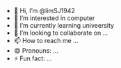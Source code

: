 - 👋 Hi, I’m @limSJ1942
- 👀 I’m interested in computer 
- 🌱 I’m currently learning univeersity
- 💞️ I’m looking to collaborate on ...
- 📫 How to reach me ...
- 😄 Pronouns: ...
- ⚡ Fun fact: ...

<!---
limSJ1942/limSJ1942 is a ✨ special ✨ repository because its `README.md` (this file) appears on your GitHub profile.
You can click the Preview link to take a look at your changes.
--->
